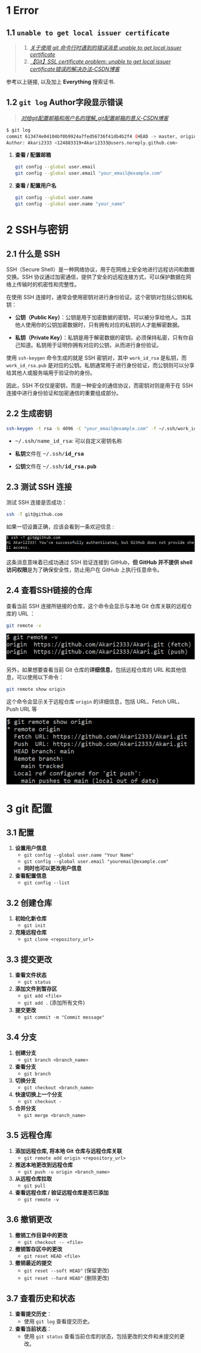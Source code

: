 # 1 Error

## 1.1 `unable to get local issuer certificate`

> 1. *[关于使用 git 命令行时遇到的错误消息 unable to get local issuer certificate](https://cloud.tencent.com/developer/article/2138093)*
> 2. *[【Git】SSL certificate problem: unable to get local issuer certificate错误的解决办法-CSDN博客](https://blog.csdn.net/guang_s/article/details/110471236)*

参考以上链接, 以及加上 **Everything** 搜索证书.

## 1.2 `git log` Author字段显示错误

>*[对给git配置邮箱和用户名的理解_git配置邮箱的意义-CSDN博客](https://blog.csdn.net/ITWANGBOIT/article/details/103618427)*

```bash
$ git log
commit 613474e04104bf0b9924a7fed56736f41db4b2f4 (HEAD -> master, origin/main)
Author: Akari2333 <124883319+Akari2333@users.noreply.github.com>
```

1. **查看 / 配置邮箱**

   ```bash
   git config --global user.email
   git config --global user.email "your_email@example.com"
   ```

2. **查看 / 配置用户名**

   ```bash
   git config --global user.name
   git config --global user.name "your_name"
   ```

   

# 2 SSH与密钥

## 2.1 什么是 SSH

SSH（Secure Shell）是一种网络协议，用于在网络上安全地进行远程访问和数据交换。SSH 协议通过加密通信，提供了安全的远程连接方式，可以保护数据在网络上传输时的机密性和完整性。

在使用 SSH 连接时，通常会使用密钥对进行身份验证。这个密钥对包括公钥和私钥：

- **公钥（Public Key）**：公钥是用于加密数据的密钥，可以被分享给他人。当其他人使用你的公钥加密数据时，只有拥有对应的私钥的人才能解密数据。

- **私钥（Private Key）**：私钥是用于解密数据的密钥，必须保持私密，只有你自己知道。私钥用于证明你拥有对应的公钥，从而进行身份验证。

使用 `ssh-keygen` 命令生成的就是 SSH 密钥对，其中 `work_id_rsa` 是私钥，而 `work_id_rsa.pub` 是对应的公钥。私钥通常用于进行身份验证，而公钥则可以分享给其他人或服务端用于验证你的身份。

因此，SSH 不仅仅是密钥，而是一种安全的通信协议，而密钥对则是用于在 SSH 连接中进行身份验证和加密通信的重要组成部分。



## 2.2 生成密钥

```bash
ssh-keygen -t rsa -b 4096 -C "your_email@example.com" -f ~/.ssh/work_id_rsa
```

- <kbd>~/.ssh/name_id_rsa</kbd>: 可以自定义密钥名称

- **私钥**文件在 <kbd>~/.ssh/**id_rsa**</kbd>
- **公钥**文件在 <kbd>~/.ssh/**id_rsa.pub**</kbd>

## 2.3 测试 SSH 连接

测试 SSH 连接是否成功：

```bash
ssh -T git@github.com
```

如果一切设置正确，应该会看到一条欢迎信息 :

![image-20240520143139466](./assets/image-20240520143139466.png)

这条消息意味着已成功通过 SSH 验证连接到 GitHub，**但 GitHub 并不提供 shell 访问权限**是为了确保安全性，防止用户在 GitHub 上执行任意命令。

## 2.4 查看SSH链接的仓库

查看当前 SSH 连接所链接的仓库，这个命令会显示与本地 Git 仓库关联的远程仓库的 URL ：

```bash
git remote -v
```

![image-20240520143100407](./assets/image-20240520143100407.png)



另外，如果想要查看当前 Git 仓库的**详细信息**，包括远程仓库的 URL 和其他信息，可以使用以下命令：

```bash
git remote show origin
```

这个命令会显示关于远程仓库 `origin` 的详细信息，包括 URL、Fetch URL、Push URL 等

![image-20240520143006758](./assets/image-20240520143006758.png)



# 3 git 配置

## 3.1 配置

1. **设置用户信息**
   - `git config --global user.name "Your Name"`
   - `git config --global user.email "youremail@example.com"`
   - **同时也可以更改用户信息**
2. **查看配置信息**
   - `git config --list`

## 3.2 创建仓库

1. **初始化新仓库**
   - `git init`
2. **克隆远程仓库**
   - `git clone <repository_url>`

## 3.3 提交更改

1. **查看文件状态**
   - `git status`
2. **添加文件到暂存区**
   - `git add <file>`
   - `git add .` (添加所有文件)
3. **提交更改**
   - `git commit -m "Commit message"`

## 3.4 分支

1. **创建分支**
   - `git branch <branch_name>`
2. **查看分支**
   - `git branch`
3. **切换分支**
   - `git checkout <branch_name>`
4. **快速切换上一个分支**
   - `git checkout -`
5. **合并分支**
   - `git merge <branch_name>`

## 3.5 远程仓库

1. **添加远程仓库, 将本地 Git 仓库与远程仓库关联**
   - `git remote add origin <repository_url>`
2. **推送本地更改到远程仓库**
   - `git push -u origin <branch_name>`
3. **从远程仓库拉取**
   - `git pull`
4. **查看远程仓库 / 验证远程仓库是否已添加**
   - `git remote -v`

## 3.6 撤销更改

1. **撤销工作目录中的更改**
   - `git checkout -- <file>`
2. **撤销暂存区中的更改**
   - `git reset HEAD <file>`
3. **撤销最近的提交**
   - `git reset --soft HEAD^` (保留更改)
   - `git reset --hard HEAD^` (删除更改)

## 3.7 查看历史和状态

1. **查看提交历史**：
   - 使用 `git log` 查看提交历史。
2. **查看当前状态**：
   - 使用 `git status` 查看当前仓库的状态，包括更改的文件和未提交的更改。
